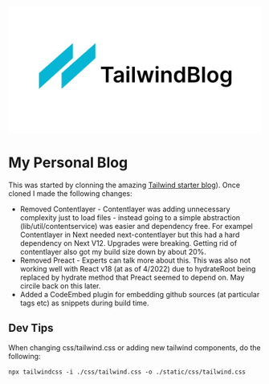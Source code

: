 ![tailwind-nextjs-banner](/public/static/images/twitter-card.png)

# My Personal Blog

This was started by clonning the amazing [Tailwind starter blog](https://tailwind-nextjs-starter-blog.vercel.app/)).   Once cloned I made the following changes:

* Removed Contentlayer -  Contentlayer was adding unnecessary complexity just to load files - instead going to a simple abstraction (lib/util/contentservice) was easier and dependency free.  For exampel Contentlayer in Next needed next-contentlayer but this had a hard dependency on Next V12.   Upgrades were breaking.  Getting rid of contentlayer also got my build size down by about 20%.
* Removed Preact - Experts can talk more about this.  This was also not working well with React v18 (at as of 4/2022) due to hydrateRoot being replaced by hydrate method that Preact seemed to depend on.   May circile back on this later.
* Added a CodeEmbed plugin for embedding github sources (at particular tags etc) as snippets during build time.

## Dev Tips

When changing css/tailwind.css or adding new tailwind components, do the following:

```
npx tailwindcss -i ./css/tailwind.css -o ./static/css/tailwind.css
```
